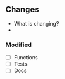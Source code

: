 ## Changes
- What is changing?
- <Description>

### Modified
- [ ] Functions
- [ ] Tests
- [ ] Docs

